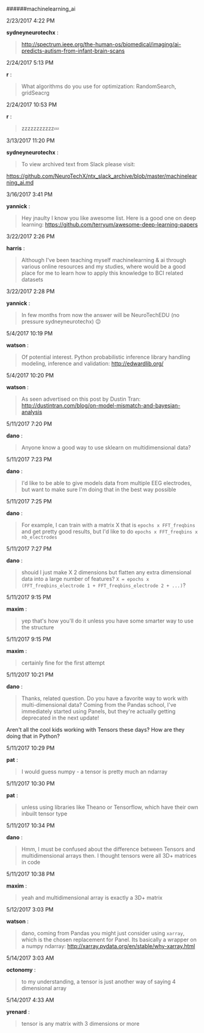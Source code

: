 ######machinelearning_ai

2/23/2017 4:22 PM

 **sydneyneurotechx** :

 ><http://spectrum.ieee.org/the-human-os/biomedical/imaging/ai-predicts-autism-from-infant-brain-scans>

2/24/2017 5:13 PM

 **r** :

 >What algorithms do you use for optimization: RandomSearch, gridSeacrg

2/24/2017 10:53 PM

 **r** :

 >zzzzzzzzzzz:zzz:

3/13/2017 11:20 PM

 **sydneyneurotechx** :

 >To view archived text from Slack please visit:

> 
<https://github.com/NeuroTechX/ntx_slack_archive/blob/master/machinelearning_ai.md>

3/16/2017 3:41 PM

 **yannick** :

 >Hey jnaulty I know you like awesome list. Here is a good one on deep learning: <https://github.com/terryum/awesome-deep-learning-papers>

3/22/2017 2:26 PM

 **harris** :

 >Although I've been teaching myself machinelearning &amp; ai through various online resources and my studies, where would be a good place for me to learn how to apply this knowledge to BCI related datasets

3/22/2017 2:28 PM

 **yannick** :

 >In few months from now the answer will be NeuroTechEDU (no pressure sydneyneurotechx) :wink:

5/4/2017 10:19 PM

 **watson** :

 >Of potential interest. Python probabilistic inference library handling modeling, inference and validation: <http://edwardlib.org/>

5/4/2017 10:20 PM

 **watson** :

 >As seen advertised on this post by Dustin Tran: <http://dustintran.com/blog/on-model-mismatch-and-bayesian-analysis>

5/11/2017 7:20 PM

 **dano** :

 >Anyone know a good way to use sklearn on multidimensional data?

5/11/2017 7:23 PM

 **dano** :

 >I'd like to be able to give models data from multiple EEG electrodes, but want to make sure I'm doing that in the best way possible

5/11/2017 7:25 PM

 **dano** :

 >For example, I can train with a matrix X that is `epochs x FFT_freqbins` and get pretty good results, but I'd like to do `epochs x FFT_freqbins x nb_electrodes`

5/11/2017 7:27 PM

 **dano** :

 >shouid I just make X 2 dimensions but flatten any extra dimensional data into a large number of features? `X = epochs x (FFT_freqbins_electrode 1 + FFT_freqbins_electrode 2 + ...)`?

5/11/2017 9:15 PM

 **maxim** :

 >yep that's how you'll do it unless you have some smarter way to use the structure

5/11/2017 9:15 PM

 **maxim** :

 >certainly fine for the first attempt

5/11/2017 10:21 PM

 **dano** :

 >Thanks, related question. Do you have a favorite way to work with multi-dimensional data? Coming from the Pandas school, I've immediately started using Panels, but they're actually getting deprecated in the next update!

> 


> 
Aren't all the cool kids working with Tensors these days? How are they doing that in Python?

5/11/2017 10:29 PM

 **pat** :

 >I would guess numpy - a tensor is pretty much an ndarray

5/11/2017 10:30 PM

 **pat** :

 >unless using libraries like Theano or Tensorflow, which have their own inbuilt tensor type

5/11/2017 10:34 PM

 **dano** :

 >Hmm, I must be confused about the difference between Tensors and multidimensional arrays then. I thought tensors were all 3D+ matrices in code

5/11/2017 10:38 PM

 **maxim** :

 >yeah and multidimensional array is exactly a 3D+ matrix

5/12/2017 3:03 PM

 **watson** :

 >dano, coming from Pandas you might just consider using `xarray`, which is the chosen replacement for Panel. Its basically a wrapper on a numpy ndarray: <http://xarray.pydata.org/en/stable/why-xarray.html>

5/14/2017 3:03 AM

 **octonomy** :

 >to my understanding, a tensor is just another way of saying 4 dimensional array

5/14/2017 4:33 AM

 **yrenard** :

 >tensor is any matrix with 3 dimensions or more

